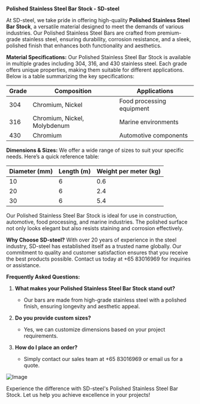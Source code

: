 **Polished Stainless Steel Bar Stock - SD-steel**

At SD-steel, we take pride in offering high-quality **Polished Stainless Steel Bar Stock**, a versatile material designed to meet the demands of various industries. Our Polished Stainless Steel Bars are crafted from premium-grade stainless steel, ensuring durability, corrosion resistance, and a sleek, polished finish that enhances both functionality and aesthetics.

**Material Specifications:**
Our Polished Stainless Steel Bar Stock is available in multiple grades including 304, 316, and 430 stainless steel. Each grade offers unique properties, making them suitable for different applications. Below is a table summarizing the key specifications:

| Grade | Composition                     | Applications                                |
|-------|---------------------------------|--------------------------------------------|
| 304   | Chromium, Nickel               | Food processing equipment                  |
| 316   | Chromium, Nickel, Molybdenum   | Marine environments                        |
| 430   | Chromium                       | Automotive components                      |

**Dimensions & Sizes:**
We offer a wide range of sizes to suit your specific needs. Here’s a quick reference table:

| Diameter (mm) | Length (m) | Weight per meter (kg) |
|---------------|------------|-----------------------|
| 10            | 6          | 0.6                   |
| 20            | 6          | 2.4                   |
| 30            | 6          | 5.4                   |

Our Polished Stainless Steel Bar Stock is ideal for use in construction, automotive, food processing, and marine industries. The polished surface not only looks elegant but also resists staining and corrosion effectively.

**Why Choose SD-steel?**
With over 20 years of experience in the steel industry, SD-steel has established itself as a trusted name globally. Our commitment to quality and customer satisfaction ensures that you receive the best products possible. Contact us today at +65 83016969 for inquiries or assistance.

**Frequently Asked Questions:**
1. **What makes your Polished Stainless Steel Bar Stock stand out?**
   - Our bars are made from high-grade stainless steel with a polished finish, ensuring longevity and aesthetic appeal.

2. **Do you provide custom sizes?**
   - Yes, we can customize dimensions based on your project requirements.

3. **How do I place an order?**
   - Simply contact our sales team at +65 83016969 or email us for a quote.

![Image](https://github.com/user-attachments/assets/2567258e-e124-4816-932d-1809bd27ef0b)

Experience the difference with SD-steel's Polished Stainless Steel Bar Stock. Let us help you achieve excellence in your projects!